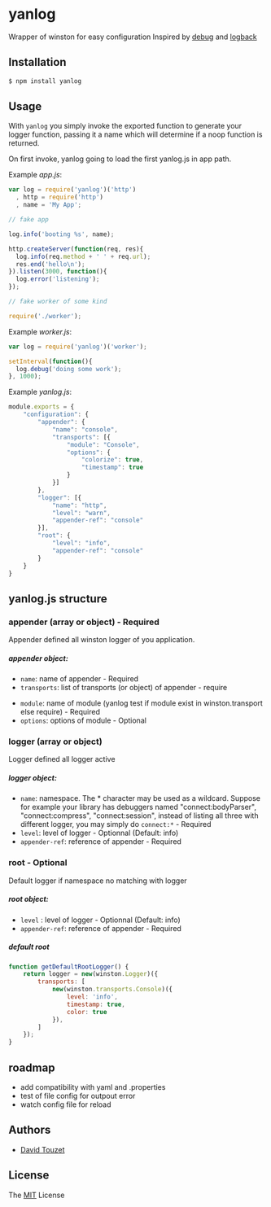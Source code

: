 yanlog
======

Wrapper of winston for easy configuration
Inspired by [debug](https://github.com/visionmedia/debug) and [logback](http://logback.qos.ch/)


## Installation

```bash
$ npm install yanlog
```

## Usage

 With `yanlog` you simply invoke the exported function to generate your logger function, passing it a name which will determine if a noop function is returned.

 On first invoke, yanlog going to load the first yanlog.js in app path. 

Example _app.js_:

```js
var log = require('yanlog')('http')
  , http = require('http')
  , name = 'My App';

// fake app

log.info('booting %s', name);

http.createServer(function(req, res){
  log.info(req.method + ' ' + req.url);
  res.end('hello\n');
}).listen(3000, function(){
  log.error('listening');
});

// fake worker of some kind

require('./worker');
```

Example _worker.js_:

```js
var log = require('yanlog')('worker');

setInterval(function(){
  log.debug('doing some work');
}, 1000);
```

Example _yanlog.js_:

```js
module.exports = {
    "configuration": {
        "appender": {
            "name": "console",
            "transports": [{
                "module": "Console",
                "options": {
                    "colorize": true,
                    "timestamp": true
                }
            }]
        },
        "logger": [{
            "name": "http",
            "level": "warn",
            "appender-ref": "console"
        }],
        "root": {
            "level": "info",
            "appender-ref": "console"
        }
    }
}
```

## yanlog.js structure
### appender (array or object) - Required
Appender defined all winston logger of you application.

##### appender object:
* `name`: name of appender - Required
* `transports`: list of transports (or object) of appender - require
 - `module`: name of module (yanlog test if module exist in winston.transport else require) - Required
 - `options`: options of module - Optional

### logger (array or object)
Logger defined all logger active

##### logger object:
* `name`: namespace. The * character may be used as a wildcard. Suppose for example your library has debuggers named "connect:bodyParser", "connect:compress", "connect:session", instead of listing all three with different logger, you may simply do `connect:*` - Required
* `level`: level of logger - Optionnal (Default: info)
* `appender-ref`: reference of appender - Required

### root - Optional
Default logger if namespace no matching with logger

##### root object:
* `level` : level of logger - Optionnal (Default: info)
* `appender-ref`: reference of appender - Required

##### default root

```js
function getDefaultRootLogger() {
    return logger = new(winston.Logger)({
        transports: [
            new(winston.transports.Console)({
                level: 'info',
                timestamp: true,
                color: true
            }),
        ]
    });
}
```

## roadmap
- add compatibility with yaml and .properties
- test of file config for outpout error
- watch config file for reload

## Authors

 - [David Touzet](https://github.com/eyolas)

## License

The [MIT](LICENCE) License


